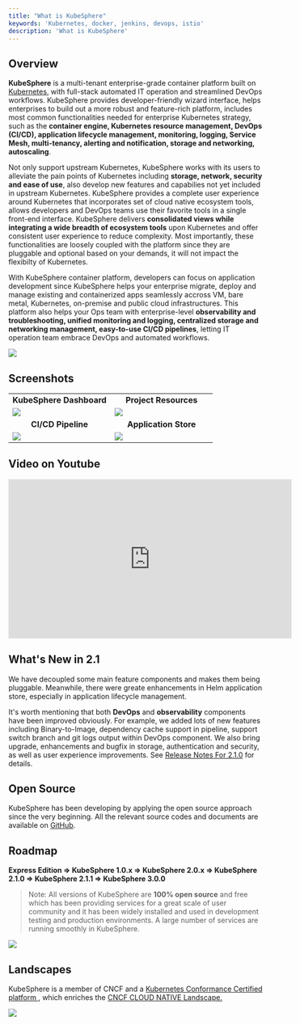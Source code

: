 ```yaml
---
title: "What is KubeSphere"
keywords: 'Kubernetes, docker, jenkins, devops, istio'
description: 'What is KubeSphere'
---
```


## Overview

**KubeSphere** is a multi-tenant enterprise-grade container platform built on [Kubernetes](http://kubernetes.io), with full-stack automated IT operation and streamlined DevOps workflows. KubeSphere provides developer-friendly wizard interface, helps enterprises to build out a more robust and feature-rich platform, includes most common functionalities needed for enterprise Kubernetes strategy, such as the **container engine, Kubernetes resource management, DevOps (CI/CD), application lifecycle management, monitoring, logging, Service Mesh, multi-tenancy, alerting and notification, storage and networking, autoscaling**.

Not only support upstream Kubernetes, KubeSphere works with its users to alleviate the pain points of Kubernetes including **storage, network, security and ease of use**, also develop new features and capabilies not yet included in upstream Kubernetes. KubeSphere provides a complete user experience around Kubernetes that incorporates set of cloud native ecosystem tools, allows developers and DevOps teams use their favorite tools in a single front-end interface. KubeSphere delivers **consolidated views while integrating a wide breadth of ecosystem tools** upon Kubernetes and offer consistent user experience to reduce complexity. Most importantly, these functionalities are loosely coupled with the platform since they are pluggable and optional based on your demands, it will not impact the flexibilty of Kubernetes.

With KubeSphere container platform, developers can focus on application development since KubeSphere helps your enterprise migrate, deploy and manage existing and containerized apps seamlessly accross VM, bare metal, Kubernetes, on-premise and public cloud infrastructures. This platform also helps your Ops team with enterprise-level **observability and troubleshooting, unified monitoring and logging, centralized storage and networking management, easy-to-use CI/CD pipelines**, letting IT operation team embrace DevOps and automated workflows.


![](https://pek3b.qingstor.com/kubesphere-docs/png/20200113104106.png)

## Screenshots

<table>
  <tr>
      <td width="50%" align="center"><b>KubeSphere Dashboard</b></td>
      <td width="50%" align="center"><b>Project Resources</b></td>
  </tr>
  <tr>
     <td><img src="https://pek3b.qingstor.com/kubesphere-docs/png/20200106120504.png"/></td>
     <td><img src="https://pek3b.qingstor.com/kubesphere-docs/png/20200106120559.png"/></td>
  </tr>
  <tr>
      <td width="50%" align="center"><b>CI/CD Pipeline</b></td>
      <td width="50%" align="center"><b>Application Store</b></td>
  </tr>
  <tr>
     <td><img src="https://pek3b.qingstor.com/kubesphere-docs/png/20190925000712.png"/></td>
     <td><img src="https://pek3b.qingstor.com/kubesphere-docs/png/20200106120638.png"/></td>
  </tr>
</table>

## Video on Youtube

<iframe width="560" height="315" src="https://www.youtube.com/embed/u5lQvhi_Xlc" frameborder="0" allow="accelerometer; autoplay; encrypted-media; gyroscope; picture-in-picture" allowfullscreen></iframe>

## What's New in 2.1

We have decoupled some main feature components and makes them being pluggable. Meanwhile, there were greate enhancements in Helm application store, especially in application lifecycle management.

It's worth mentioning that both **DevOps** and **observability** components have been improved obviously. For example, we added lots of new features including Binary-to-Image, dependency cache support in pipeline, support switch branch and git logs output within DevOps component. We also bring upgrade, enhancements and bugfix in storage, authentication and security, as well as user experience improvements. See [Release Notes For 2.1.0](../../release/release-v210) for details.

## Open Source

KubeSphere has been developing by applying the open source approach since the very beginning. All the relevant source codes and documents are available on [GitHub](https://github.com/kubesphere/kubesphere).



## Roadmap

**Express Edition => KubeSphere 1.0.x => KubeSphere 2.0.x => KubeSphere 2.1.0 => KubeSphere 2.1.1 => KubeSphere 3.0.0**

> Note: All versions of KubeSphere are **100% open source** and free which has been providing services for a great scale of user community and it has been widely installed and used in development testing and production environments. A large number of services are running smoothly in KubeSphere.

![](https://pek3b.qingstor.com/kubesphere-docs/png/20190926000413.png)


## Landscapes                       

KubeSphere is a member of CNCF and a [Kubernetes Conformance Certified platform
](https://www.cncf.io/certification/software-conformance/#logos), which enriches the [CNCF CLOUD NATIVE Landscape.
](https://landscape.cncf.io/landscape=observability-and-analysis&license=apache-license-2-0)

![](https://pek3b.qingstor.com/kubesphere-docs/png/20191011233719.png)
